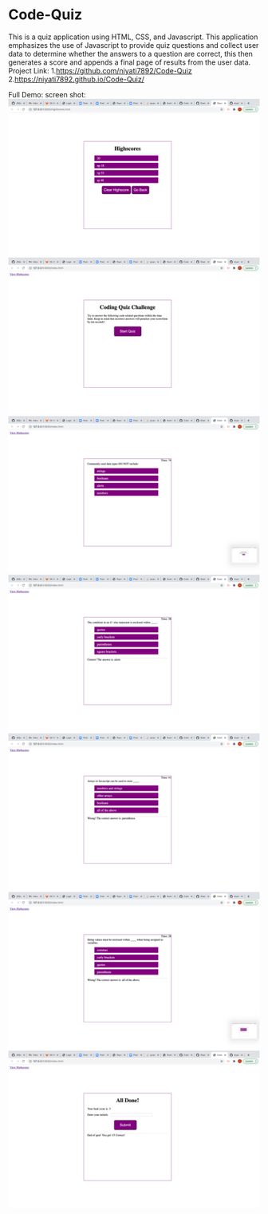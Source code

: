 # Code-Quiz
This is a quiz application using HTML, CSS, and Javascript.
This application emphasizes the use of Javascript to provide quiz questions and collect user data to determine whether the answers to a question are correct, this then generates a score and appends a final page of results from the user data.
Project Link:
1.https://github.com/niyati7892/Code-Quiz
2.https://niyati7892.github.io/Code-Quiz/

Full Demo:
screen shot:
![screenshot](./assets/Screen%20Shot%202021-01-09%20at%207.31.44%20PM.png)
![screenshot](./assets/Screen%20Shot%202021-01-09%20at%207.31.55%20PM.png)
![screenshot](./assets/Screen%20Shot%202021-01-09%20at%207.31.59%20PM.png)
![screenshot](./assets/Screen%20Shot%202021-01-09%20at%207.32.16%20PM.png)
![screenshot](./assets/Screen%20Shot%202021-01-09%20at%207.32.22%20PM.png)
![screenshot](./assets/Screen%20Shot%202021-01-09%20at%207.32.26%20PM.png)
![screenshot](./assets/Screen%20Shot%202021-01-09%20at%207.32.37%20PM.png)







